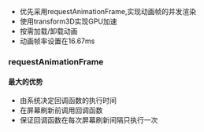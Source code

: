- 优先采用requestAnimationFrame,实现动画帧的并发渲染
- 使用transform3D实现GPU加速
- 按需加载/卸载动画
- 动画帧率设置在16.67ms

### requestAnimationFrame

#### 最大的优势

- 由系统决定回调函数的执行时间
- 在屏幕刷新前调用回调函数
- 保证回调函数在每次屏幕刷新间隔只执行一次

